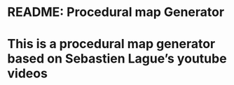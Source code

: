 # README: Procedural map Generator
#
# This is a procedural map generator based on Sebastien Lague’s youtube videos
